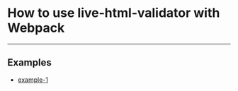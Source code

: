 # How to use live-html-validator with Webpack 

---

## Examples

* [example-1](https://github.com/Yuriy-Svetlov/live-html-validator/tree/main/documentation/examples/webpack/1)